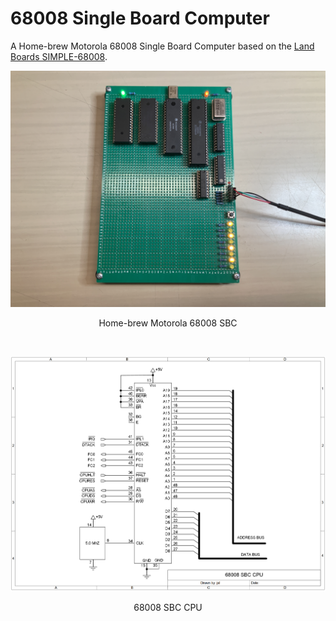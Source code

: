 # 68008 Single Board Computer
A Home-brew Motorola 68008 Single Board Computer based on the [Land Boards SIMPLE-68008](https://land-boards.com/blwiki/index.php?title=SIMPLE-68008).
<p align="center"><img src="/images/68008 SBC.JPEG"/>
<p align="center">Home-brew Motorola 68008 SBC</p><br>
<p align="center"><img src="/images/68008 SBC CPU.png"/>
<p align="center">68008 SBC CPU</p><br>
